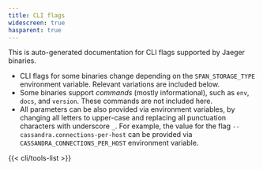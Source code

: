 ```yaml
---
title: CLI flags
widescreen: true
hasparent: true
---
```


This is auto-generated documentation for CLI flags supported by Jaeger binaries.

  * CLI flags for some binaries change depending on the `SPAN_STORAGE_TYPE` environment variable. Relevant variations are included below.
  * Some binaries support _commands_ (mostly informational), such as `env`, `docs`, and `version`. These commands are not included here.
  * All parameters can be also provided via environment variables, by changing all letters to upper-case and replacing all punctuation characters with underscore `_`. For example, the value for the flag `--cassandra.connections-per-host` can be  provided via `CASSANDRA_CONNECTIONS_PER_HOST` environment variable.

{{< cli/tools-list >}}

